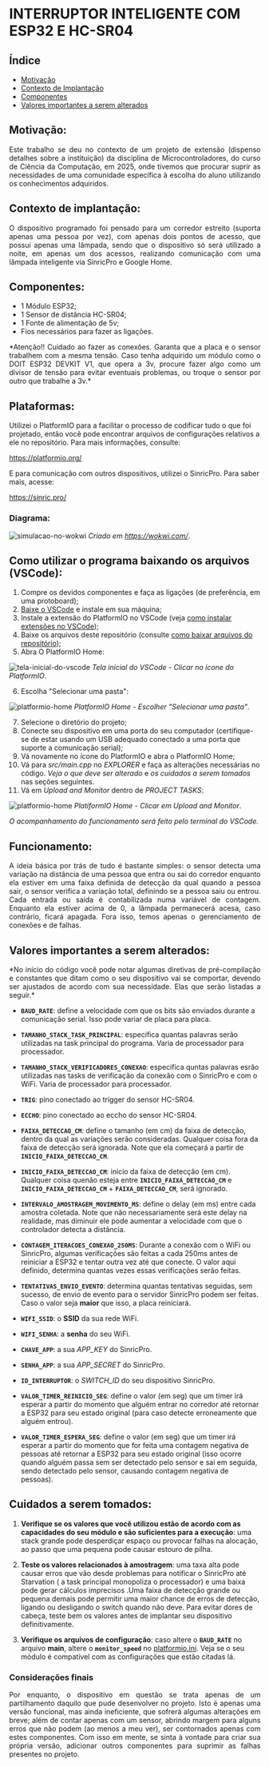 # INTERRUPTOR INTELIGENTE COM ESP32 E HC-SR04

## Índice
- [Motivação](#motivacao)
- [Contexto de Implantação](#contexto-de-implantacao)
- [Componentes](#componentes)
- [Valores importantes a serem alterados](#valores-importantes-a-serem-alterados)

## Motivação:

<p align="justify">Este trabalho se deu no contexto de um projeto de extensão (dispenso detalhes sobre a instituição) da disciplina de Microcontroladores, do curso de Ciência da Computação, em 2025, onde tivemos que procurar suprir as necessidades de uma comunidade específica à escolha do aluno utilizando os conhecimentos adquiridos.</p>

## Contexto de implantação:

<p align="justify">O dispositivo programado foi pensado para um corredor estreito (suporta apenas uma pessoa por vez), com apenas dois pontos de acesso, que possui apenas uma lâmpada, sendo que o dispositivo só será utilizado a noite, em apenas um dos acessos, realizando comunicação com uma lâmpada inteligente via SinricPro e Google Home.</p>

## Componentes:


- 1 Módulo ESP32;
- 1 Sensor de distância HC-SR04;
- 1 Fonte de alimentação de 5v;
- Fios necessários para fazer as ligações.

<p align="justify">
*Atenção!! Cuidado ao fazer as conexões. Garanta que a placa e o sensor trabalhem com a mesma tensão. Caso tenha adquirido um módulo como o DOIT ESP32 DEVKIT V1, que opera a 3v, procure fazer algo como um divisor de tensão para evitar eventuais problemas, ou troque o sensor por outro que trabalhe a 3v.*
</p>

## Plataformas:

Utilizei o PlatformIO para a facilitar o processo de codificar tudo o que foi projetado, então você pode encontrar arquivos de configurações relativos a ele no repositório. Para mais informações, consulte:

https://platformio.org/

E para comunicação com outros dispositivos, utilizei o SinricPro. Para saber mais, acesse:

https://sinric.pro/

### Diagrama:

![simulacao-no-wokwi](https://github.com/user-attachments/assets/7ce927a8-6f04-4239-8682-259da6981f10)
*Criado em https://wokwi.com/*.

## Como utilizar o programa baixando os arquivos (VSCode):

1. Compre os devidos componentes e faça as ligações (de preferência, em uma protoboard);
2. [Baixe o VSCode](https://code.visualstudio.com/download) e instale em sua máquina;
3. Instale a extensão do PlatformIO no VSCode (veja [como instalar extensões no VSCode](https://code.visualstudio.com/docs/getstarted/extensions));
4. Baixe os arquivos deste repositório (consulte [como baixar arquivos do repositório](https://docs.github.com/pt/get-started/start-your-journey/downloading-files-from-github));
5. Abra O PlatformIO Home:

![tela-inicial-do-vscode](https://github.com/user-attachments/assets/be7f2191-1cea-48d4-9703-87d93add476f)
*Tela inicial do VSCode - Clicar no ícone do PlatformIO*.

6. Escolha "Selecionar uma pasta":

![platformio-home](https://github.com/user-attachments/assets/f2bfd0cb-e5e1-4cc8-9218-e92d20ff30f6)
*PlatformIO Home - Escolher "Selecionar uma pasta"*.

7. Selecione o diretório do projeto;
8. Conecte seu dispositivo em uma porta do seu computador (certifique-se de estar usando um USB adequado conectado a uma porta que suporte a comunicação serial);
9. Vá novamente no ícone do PlatformIO e abra o PlatformIO Home;
10. Vá para *src/main.cpp* no *EXPLORER* e faça as alterações necessárias no código. *Veja o que deve ser alterado* e *os cuidados a serem tomados* nas seções seguintes.
11. Vá em *Upload and Monitor* dentro de *PROJECT TASKS*:
    
![platformio-home](https://github.com/user-attachments/assets/f7717962-940e-4322-9bad-0b191e10ccec)
*PlatiformIO Home - Clicar em Upload and Monitor*.

*O acompanhamento do funcionamento será feito pelo terminal do VSCode.*

## Funcionamento:

<p align="justify">
A ideia básica por trás de tudo é bastante simples: o sensor detecta uma variação na distância de uma pessoa que entra ou sai do corredor enquanto ela estiver em uma faixa definida de detecção da qual quando a pessoa sair, o sensor verifica a variação total, definindo se a pessoa saiu ou entrou. Cada entrada ou saída é contabilizada numa variável de contagem. Enquanto ela estiver acima de 0, a lâmpada permanecerá acesa, caso contrário, ficará apagada. Fora isso, temos apenas o gerenciamento de conexões e de falhas.
</p>

## Valores importantes a serem alterados:

<p align="justify">
*No início do código você pode notar algumas diretivas de pré-compilação e constantes que ditam como o seu dispositivo vai se comportar, devendo ser ajustados de acordo com sua necessidade. Elas que serão listadas a seguir.*

- **`BAUD_RATE`**: define a velocidade com que os bits são enviados durante a comunicação serial. Isso pode variar de placa para placa.

- **`TAMANHO_STACK_TASK_PRINCIPAL`**: especifica quantas palavras serão utilizadas na task principal do programa. Varia de processador para processador.

- **`TAMANHO_STACK_VERIFICADORES_CONEXAO`**: especifica quntas palavras esrão utilizadas nas tasks de verificação da conexão com o SinricPro e com o WiFi. Varia de processador para processador.

- **`TRIG`**: pino conectado ao trigger do sensor HC-SR04.

- **`ECCHO`**: pino conectado ao eccho do sensor HC-SR04.

- **`FAIXA_DETECCAO_CM`**: define o tamanho (em cm) da faixa de detecção, dentro da qual as variações serão consideradas. Qualquer coisa fora da faixa de detecção será ignorada. Note que ela começará a partir de **`INICIO_FAIXA_DETECCAO_CM`**.

- **`INICIO_FAIXA_DETECCAO_CM`**: início da faixa de detecção (em cm). Qualquer coisa quenão esteja entre **`INICIO_FAIXA_DETECCAO_CM`** e **`INICIO_FAIXA_DETECCAO_CM`** + **`FAIXA_DETECCAO_CM`**, será ignorado.

- **`INTERVALO_AMOSTRAGEM_MOVIMENTO_MS`**: define o delay (em ms) entre cada amostra coletada. Note que não necessariamente será este delay na realidade, mas diminuir ele pode aumentar a velocidade com que o controlador detecta a distância.

- **`CONTAGEM_ITERACOES_CONEXAO_250MS`**: Durante a conexão com o WiFi ou SinricPro, algumas verificações são feitas a cada 250ms antes de reiniciar a ESP32 e tentar outra vez até que conecte. O valor aqui definido, determina quantas vezes essas verificações serão feitas.

- **`TENTATIVAS_ENVIO_EVENTO`**: determina quantas tentativas seguidas, sem sucesso, de envio de evento para o servidor SinricPro podem ser feitas. Caso o valor seja **maior** que isso, a placa reiniciará.

- **`WIFI_SSID`**: o **SSID** da sua rede WiFi.

- **`WIFI_SENHA`**: a **senha** do seu WiFi.

- **`CHAVE_APP`**: a sua *APP_KEY* do SinricPro.

- **`SENHA_APP`**: a sua *APP_SECRET* do SinricPro.

- **`ID_INTERRUPTOR`**: o *SWITCH_ID* do seu dispositivo SinricPro.

- **`VALOR_TIMER_REINICIO_SEG`**: define o valor (em seg) que um timer irá esperar a partir do momento que alguém entrar no corredor até retornar a ESP32 para seu estado original (para caso detecte erroneamente que alguém entrou).

- **`VALOR_TIMER_ESPERA_SEG`**: define o valor (em seg) que um timer irá esperar a partir do momento que for feita uma contagem negativa de pessoas até retornar a ESP32 para seu estado original (isso ocorre quando alguém passa sem ser detectado pelo sensor e sai em seguida, sendo detectado pelo sensor, causando contagem negativa de pessoas).

</p>

## Cuidados a serem tomados:

<p align="justify">
  
1. **Verifique se os valores que você utilizou estão de acordo com as capacidades do seu módulo e são suficientes para a execução**: uma stack grande pode desperdiçar espaço ou provocar falhas na alocação, ao passo que uma pequena pode causar estouro de pilha.

2. **Teste os valores relacionados à amostragem**: uma taxa alta pode causar erros que vão desde problemas para notificar o SinricPro até Starvation ( a task principal monopoliza o processador) e uma baixa pode gerar cálculos imprecisos .Uma faixa de detecção grande ou pequena demais pode permitir uma maior chance de erros de detecção, ligando ou desligando o switch quando não deve. Para evitar dores de cabeça, teste bem os valores antes de implantar seu dispositivo definitivamente.

3. **Verifique os arquivos de configuração**: caso altere o **`BAUD_RATE`** no arquivo **main**, altere o **`monitor_speed`** no [platformio.ini](platformio.ini). Veja se o seu módulo é compatível com as configurações que estão citadas lá.

</p>

### Considerações finais

<p align="justify">
Por enquanto, o dispositivo em questão se trata apenas de um partilhamento daquilo que pude desenvolver no projeto. Isto é apenas uma versão funcional, mas ainda ineficiente, que sofrerá algumas alterações em breve; além de contar apenas com um sensor, abrindo margem para alguns erros que não podem (ao menos a meu ver), ser contornados apenas com estes componentes. Com isso em mente, se sinta à vontade para criar sua própria versão, adicionar outros componentes para  suprimir as falhas presentes no projeto.
</p>
